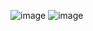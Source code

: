 ![image](https://github.com/thepravinsingh/Blog_Post/assets/115940781/104b0fa4-848c-47cf-a12d-e594c7c98019)
![image](https://github.com/thepravinsingh/Blog_Post/assets/115940781/a5c165ca-6f50-49a2-966c-d6f1364c64f8)
